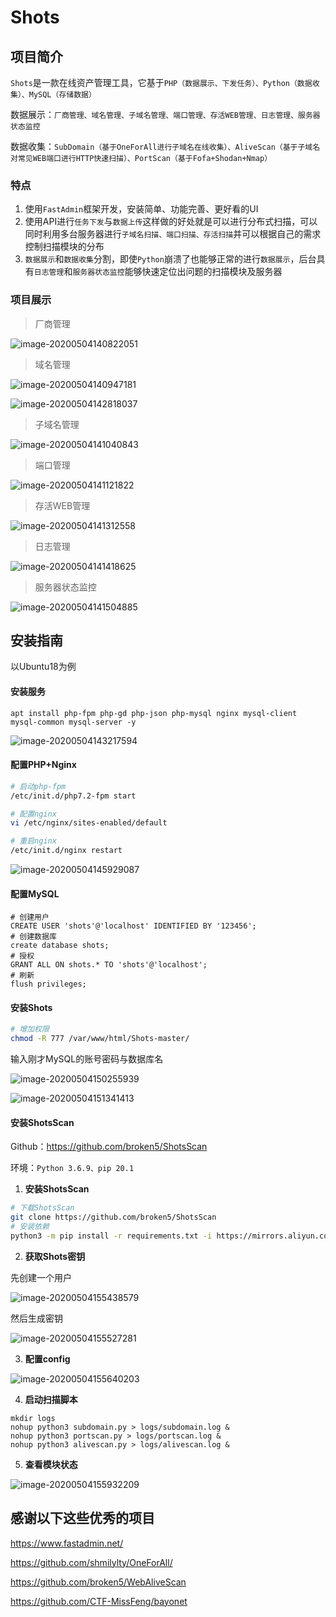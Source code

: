 # Shots

## 项目简介

`Shots`是一款在线资产管理工具，它基于`PHP（数据展示、下发任务）、Python（数据收集）、MySQL（存储数据）`

数据展示：`厂商管理、域名管理、子域名管理、端口管理、存活WEB管理、日志管理、服务器状态监控`

数据收集：`SubDomain（基于OneForAll进行子域名在线收集）、AliveScan（基于子域名对常见WEB端口进行HTTP快速扫描）、PortScan（基于Fofa+Shodan+Nmap）`



### 特点

1. 使用`FastAdmin`框架开发，安装简单、功能完善、更好看的UI
2. 使用API进行`任务下发`与`数据上传`这样做的好处就是可以进行分布式扫描，可以同时利用多台服务器进行`子域名扫描、端口扫描、存活扫描`并可以根据自己的需求控制扫描模块的分布
3. `数据展示`和`数据收集`分割，即使`Python`崩溃了也能够正常的进行`数据展示`，后台具有`日志管理`和`服务器状态监控`能够快速定位出问题的扫描模块及服务器

### 项目展示

> 厂商管理

![image-20200504140822051](C:\Users\Broken_5\AppData\Roaming\Typora\typora-user-images\image-20200504140822051.png)



> 域名管理

![image-20200504140947181](C:\Users\Broken_5\AppData\Roaming\Typora\typora-user-images\image-20200504140947181.png)

![image-20200504142818037](C:\Users\Broken_5\AppData\Roaming\Typora\typora-user-images\image-20200504142818037.png)



> 子域名管理

![image-20200504141040843](C:\Users\Broken_5\AppData\Roaming\Typora\typora-user-images\image-20200504141040843.png)



> 端口管理

![image-20200504141121822](C:\Users\Broken_5\AppData\Roaming\Typora\typora-user-images\image-20200504141121822.png)



> 存活WEB管理

![image-20200504141312558](C:\Users\Broken_5\AppData\Roaming\Typora\typora-user-images\image-20200504141312558.png)



> 日志管理

![image-20200504141418625](C:\Users\Broken_5\AppData\Roaming\Typora\typora-user-images\image-20200504141418625.png)



> 服务器状态监控

![image-20200504141504885](C:\Users\Broken_5\AppData\Roaming\Typora\typora-user-images\image-20200504141504885.png)



## 安装指南

以Ubuntu18为例



#### 安装服务

```
apt install php-fpm php-gd php-json php-mysql nginx mysql-client mysql-common mysql-server -y
```

![image-20200504143217594](C:\Users\Broken_5\AppData\Roaming\Typora\typora-user-images\image-20200504143217594.png)



#### 配置PHP+Nginx

```bash
# 启动php-fpm
/etc/init.d/php7.2-fpm start

# 配置nginx
vi /etc/nginx/sites-enabled/default

# 重启nginx
/etc/init.d/nginx restart
```

![image-20200504145929087](C:\Users\Broken_5\AppData\Roaming\Typora\typora-user-images\image-20200504145929087.png)



#### 配置MySQL

```mysql
# 创建用户
CREATE USER 'shots'@'localhost' IDENTIFIED BY '123456';  
# 创建数据库
create database shots;
# 授权
GRANT ALL ON shots.* TO 'shots'@'localhost';
# 刷新
flush privileges;
```



#### 安装Shots

```bash
# 增加权限
chmod -R 777 /var/www/html/Shots-master/
```



输入刚才MySQL的账号密码与数据库名

![image-20200504150255939](C:\Users\Broken_5\AppData\Roaming\Typora\typora-user-images\image-20200504150255939.png)

![image-20200504151341413](C:\Users\Broken_5\AppData\Roaming\Typora\typora-user-images\image-20200504151341413.png)

#### 安装ShotsScan

Github：https://github.com/broken5/ShotsScan

环境：`Python 3.6.9、pip 20.1`



1. **安装ShotsScan**

```bash
# 下载ShotsScan
git clone https://github.com/broken5/ShotsScan
# 安装依赖
python3 -m pip install -r requirements.txt -i https://mirrors.aliyun.com/pypi/simple
```



2. **获取Shots密钥**

先创建一个用户

![image-20200504155438579](C:\Users\Broken_5\AppData\Roaming\Typora\typora-user-images\image-20200504155438579.png)



然后生成密钥

![image-20200504155527281](C:\Users\Broken_5\AppData\Roaming\Typora\typora-user-images\image-20200504155527281.png)



3. **配置config**

![image-20200504155640203](C:\Users\Broken_5\AppData\Roaming\Typora\typora-user-images\image-20200504155640203.png)



4. **启动扫描脚本**

```
mkdir logs
nohup python3 subdomain.py > logs/subdomain.log &
nohup python3 portscan.py > logs/portscan.log &
nohup python3 alivescan.py > logs/alivescan.log &
```

 

5. **查看模块状态**

![image-20200504155932209](C:\Users\Broken_5\AppData\Roaming\Typora\typora-user-images\image-20200504155932209.png)



## 感谢以下这些优秀的项目

https://www.fastadmin.net/

https://github.com/shmilylty/OneForAll/

https://github.com/broken5/WebAliveScan

https://github.com/CTF-MissFeng/bayonet
